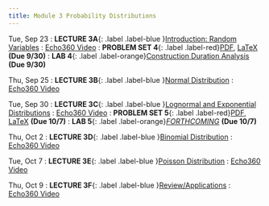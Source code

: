 ```yaml
---
title: Module 3 Probability Distributions
---
```


Tue, Sep 23
: **LECTURE 3A**{: .label .label-blue }[Introduction: Random Variables](/assets/lectures/M3-Probability-Distributions/M3a-Random-Variables-Handout.pdf)
  :  [Echo360 Video](https://echo360.org/lesson/G_cfa36933-c0df-42df-a2b7-d31e4be7f9a2_47c3b0d1-758e-4090-99ce-7fc3cdd96573_2025-09-23T13:00:00.000_2025-09-23T14:15:00.000/classroom?focus=Video)
: **PROBLEM SET 4**{: .label .label-red}[PDF](/assets/problem-sets/PS4.pdf), [LaTeX](/assets/problem-sets/PS4.tex)  **(Due 9/30)** 
: **LAB 4**{: .label .label-orange}[Construction Duration Analysis](https://colab.research.google.com/drive/10xTO42eiNHhDp4hN_BU8ZnZ6a5wYOozH?usp=sharing) **(Due 9/30)**

Thu, Sep 25
: **LECTURE 3B**{: .label .label-blue }[Normal Distribution](#)
  :  [Echo360 Video](#)

Tue, Sep 30
: **LECTURE 3C**{: .label .label-blue }[Lognormal and Exponential Distributions](#)
  :  [Echo360 Video](#)
: **PROBLEM SET 5**{: .label .label-red}[PDF](/assets/problem-sets/PS5.pdf), [LaTeX](/assets/problem-sets/PS5.tex)  **(Due 10/7)** 
: **LAB 5**{: .label .label-orange}[*FORTHCOMING*](#) **(Due 10/7)**

Thu, Oct 2
: **LECTURE 3D**{: .label .label-blue }[Binomial Distribution](#)
  :  [Echo360 Video](#)


Tue, Oct 7
: **LECTURE 3E**{: .label .label-blue }[Poisson Distribution](#)
  :  [Echo360 Video](#)

Thu, Oct 9
: **LECTURE 3F**{: .label .label-blue }[Review/Applications](#)
  :  [Echo360 Video](#)
